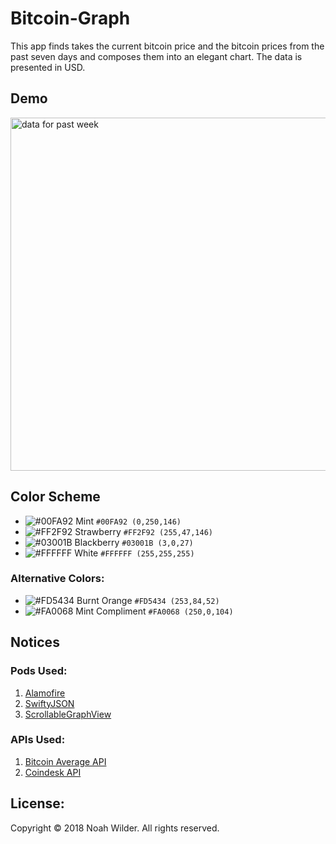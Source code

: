 # Bitcoin-Graph

This app finds takes the current bitcoin price and the bitcoin prices from the past seven days and composes them into an elegant chart. The data is presented in USD.

## Demo
<img width="565" alt="data for past week" src="https://user-images.githubusercontent.com/35314567/36348350-9ff53a60-143b-11e8-99d5-ea952eaf5c5e.png">

## Color Scheme
- ![#00FA92](https://placehold.it/15/00FA92/000000?text=+)  Mint  `#00FA92 (0,250,146)`
- ![#FF2F92](https://placehold.it/15/FF2F92/000000?text=+)  Strawberry  `#FF2F92 (255,47,146)`
- ![#03001B](https://placehold.it/15/03001B/000000?text=+)  Blackberry  `#03001B (3,0,27)`
- ![#FFFFFF](https://placehold.it/15/FFFFFF/000000?text=+)  White  `#FFFFFF (255,255,255)`
### Alternative Colors:
- ![#FD5434](https://placehold.it/15/FD5434/000000?text=+)  Burnt Orange  `#FD5434 (253,84,52)`
- ![#FA0068](https://placehold.it/15/FA0068/000000?text=+)  Mint Compliment  `#FA0068 (250,0,104)`
## Notices
### Pods Used:
 1. [Alamofire](https://cocoapods.org/pods/Alamofire)
2. [SwiftyJSON](https://cocoapods.org/pods/SwiftyJSON)
3. [ScrollableGraphView](https://cocoapods.org/pods/ScrollableGraphView)

### APIs Used:
1. [Bitcoin Average API](https://apiv2.bitcoinaverage.com)
2. [Coindesk API](https://www.coindesk.com/api/)


## License:
Copyright © 2018 Noah Wilder. All rights reserved.

